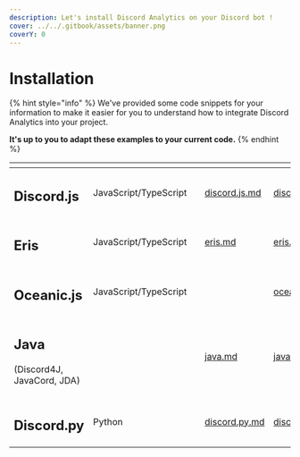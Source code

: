```yaml
---
description: Let's install Discord Analytics on your Discord bot !
cover: ../../.gitbook/assets/banner.png
coverY: 0
---
```


# Installation

{% hint style="info" %}
We've provided some code snippets for your information to make it easier for you to understand how to integrate Discord Analytics into your project.

**It's up to you to adapt these examples to your current code.**
{% endhint %}

<table data-view="cards"><thead><tr><th></th><th></th><th></th><th data-hidden data-card-target data-type="content-ref"></th><th data-hidden data-card-cover data-type="files"></th></tr></thead><tbody><tr><td><h2>Discord.js</h2></td><td>JavaScript/TypeScript</td><td></td><td><a href="discord.js.md">discord.js.md</a></td><td><a href="../../.gitbook/assets/discordjs.png">discordjs.png</a></td></tr><tr><td><h2>Eris</h2></td><td>JavaScript/TypeScript</td><td></td><td><a href="eris.md">eris.md</a></td><td><a href="../../.gitbook/assets/eris.png">eris.png</a></td></tr><tr><td><h2>Oceanic.js</h2></td><td>JavaScript/TypeScript</td><td></td><td></td><td><a href="../../.gitbook/assets/oceanicjs.png">oceanicjs.png</a></td></tr><tr><td><h2>Java </h2><p>(Discord4J, JavaCord, JDA)</p></td><td></td><td></td><td><a href="java.md">java.md</a></td><td><a href="../../.gitbook/assets/java.png">java.png</a></td></tr><tr><td><h2>Discord.py</h2></td><td>Python</td><td></td><td><a href="discord.py.md">discord.py.md</a></td><td><a href="../../.gitbook/assets/discordpy.jpg">discordpy.jpg</a></td></tr></tbody></table>
